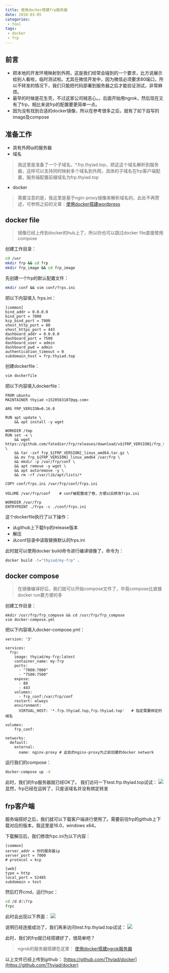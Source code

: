 ```yaml
---
title: 使用docker搭建frp服务器
date: 2018-03-05
categories:
 - tool
tags:
 - docker
 - frp
---
```


## 前言
- 把本地的开发环境映射到外网，这是我们经常会碰到的一个要求，比方说展示给别人看啦，临时测试啦。尤其在微信开发中，因为微信必须要求80端口，所以不转发的情况下，我们只能把代码部署到服务器之后才能验证测试，非常麻烦。
- 最早的时候是花生壳，不过这家公司贼恶心。。后面开始用ngrok，然后现在又有了frp，相比来说frp的配置要更简单一点。
- 因为没有找到合适的docker镜像，所以在参考很多之后，就有了如下自写的image及compose

## 准备工作
-  具有外网ip的服务器
- 域名
> 我这里是准备了一个子域名，*.frp.thyiad.top，把这这个域名解析到服务器，这样可以支持同时映射多个域名到外网，具体的子域名在frp客户端配置，服务端配置前缀域名为frp.thyiad.top

- docker
> 需要注意的是，我这里是基于ngin-proxy镜像来解析域名的，此处不再赘述，可参照之前的文章：[使用docker搭建wordpress](https://www.thyiad.top/2018/02/28/%E4%BD%BF%E7%94%A8docker%E6%90%AD%E5%BB%BAwordpress/)

## docker file
> 镜像已经上传到docker的hub上了，所以你也可以跳过docker file直接使用compose

创建工作目录：
``` bash
cd /usr
mkdir frp && cd frp
mkdir frp_image && cd frp_image
```
先创建一个frp的默认配置文件：
``` bash
mkdir conf && vim conf/frps.ini
```
把以下内容填入 frps.ini：
```
[common]
bind_addr = 0.0.0.0
bind_port = 7000
kcp_bind_port = 7000
vhost_http_port = 80
vhost_https_port = 443
dashboard_addr = 0.0.0.0
dashboard_port = 7500
dashboard_user = admin
dashboard_pwd = admin
authentication_timeout = 0
subdomain_host = frp.thyiad.top
```
创建dockerfile：
``` bash
vim dockerfile
```
把以下内容填入dockerfile：
```
FROM ubuntu
MAINTAINER thyiad <1520583107@qq.com>

ARG FRP_VERSION=0.16.0

RUN apt update \
    && apt install -y wget

WORKDIR /tmp
RUN set -x \
    && wget https://github.com/fatedier/frp/releases/download/v${FRP_VERSION}/frp_${FRP_VERSION}_linux_amd64.tar.gz \
    && tar -zxf frp_${FRP_VERSION}_linux_amd64.tar.gz \
    && mv frp_${FRP_VERSION}_linux_amd64 /var/frp \
    && mkdir -p /var/frp/conf \
    && apt remove -y wget \
    && apt autoremove -y \
    && rm -rf /var/lib/apt/lists/*

COPY conf/frps.ini /var/frp/conf/frps.ini

VOLUME /var/frp/conf    # conf被配置成了卷，方便以后修改frps.ini

WORKDIR /var/frp
ENTRYPOINT ./frps -c ./conf/frps.ini
```
这个dockerfile执行了以下操作：
- 从github上下载frp的release版本
- 解压
- 从conf目录中读取替换默认的frps.ini

此时就可以使用docker build命令进行编译镜像了，命令为：
``` bash
docker build -t="thyiad/my-frp" .
```

## docker compose
>在镜像编译好后，我们就可以开始compose文件了，毕竟compose比直接docker run要方便的多

创建工作目录：
```
mkdir /usr/frp/frp_compose && cd /usr/frp/frp_compose
vim docker-compose.yml
```
把以下内容填入docker-compose.yml：
```
version: '3'

services:
  frp:
    image: thyiad/my-frp:latest
    container_name: my-frp
    ports:
      - "7000:7000"
      - "7500:7500"
    expose:
      - 80
      - 443
    volumes:
      - frp_conf:/var/frp/conf
    restart: always
    environment:
      VIRTUAL_HOST: '*.frp.thyiad.top,frp.thyiad.top'   # 指定需要绑定的域名

volumes:
    frp_conf:

networks:
  default:
    external:
      name: nginx-proxy # 此处的nginx-proxy为之前创建的docker network
```
运行我们的compose：
``` bash
docker-compose up -d
```
此时，我们的frp服务器就已经OK了。
我们访问一下test.frp.thyiad.top试试：
![](https://www.thyiad.top/img/frp-unvisible.png)
显然，frp已经在运转了，只是该域名并没有绑定转发

## frp客户端

服务端搭好之后，我们就可以下载客户端进行使用了。需要前往frp的github上下载对应的版本，我这里是16.0，windows x64。

下载解压后，我们修改frpc.ini为以下内容：
```
[common]
server_addr = 你的服务器ip
server_port = 7000
# protocol = kcp

[web]
type = http
local_port = 52485
subdomain = test
```
然后打开cmd，运行frpc：
``` bash
cd /d d:\frp
frpc
```
此时会出现以下界面：
![](https://www.thyiad.top/img/frp-running.png)

说明已经连接成功了，我们再来访问test.frp.thyiad.top试试：
![](https://www.thyiad.top/img/frp-visible.png)

此时，我们的frp就已经搭建好了，很简单吧？
> ngrok的服务器搭建在这里：
> [使用docker搭建ngrok服务器](https://www.thyiad.top/2018/03/01/%E4%BD%BF%E7%94%A8docker%E6%90%AD%E5%BB%BAngrok%E6%9C%8D%E5%8A%A1%E5%99%A8/)

以上文件已经上传到github：
[https://github.com/Thyiad/docker](https://github.com/Thyiad/docker)